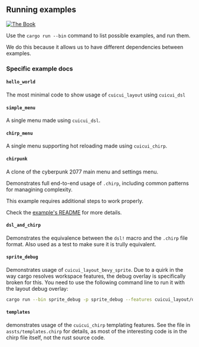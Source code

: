 ## Running examples

[![The Book](https://img.shields.io/badge/The_Cuicui_Book-blue)](https://cuicui.nicopap.ch/introduction.html)

Use the `cargo run --bin` command to list possible examples, and run them.

We do this because it allows us to have different dependencies between examples.

### Specific example docs

#### `hello_world`

The most minimal code to show usage of `cuicui_layout` using `cuicui_dsl`

#### `simple_menu`

A single menu made using `cuicui_dsl`.

#### `chirp_menu`

A single menu supporting hot reloading made using `cuicui_chirp`.

#### `chirpunk`

A clone of the cyberpunk 2077 main menu and settings menu.

Demonstrates full end-to-end usage of `.chirp`, including common patterns for
managining complexity.

This example requires additional steps to work properly.

Check the [example's README](./chirpunk/) for more details.

#### `dsl_and_chirp`

Demonstrates the equivalence between the `dsl!` macro and the `.chirp` file
format. Also used as a test to make sure it is trully equivalent.

#### `sprite_debug`

Demonstrates usage of `cuicui_layout_bevy_sprite`. Due to a quirk in the way
cargo resolves workspace features, the debug overlay is specifically broken for
this. You need to use the following command line to run it with the layout debug
overlay:

```sh
cargo run --bin sprite_debug -p sprite_debug --features cuicui_layout/debug
```

#### `templates`

demonstrates usage of the `cuicui_chirp` templating features. See the file in
`assts/templates.chirp` for details, as most of the interesting code is in the
chirp file itself, not the rust source code.
